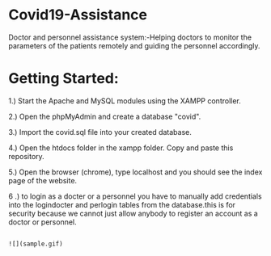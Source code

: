 # Covid19-Assistance
Doctor and personnel assistance system:-Helping doctors to monitor the parameters of the patients remotely and guiding the personnel accordingly.

# Getting Started:

1.) Start the Apache and MySQL modules using the XAMPP controller.

2.) Open the phpMyAdmin and create a database "covid". 

3.) Import the covid.sql file into your created database.

4.) Open the htdocs folder in the xampp folder. Copy and paste this repository.

5.) Open the browser (chrome), type localhost and you should see the index page of the website.

6 .) to login as a docter or a personnel you have to manually add credentials into the logindocter and perlogin tables from the database.this is for security because we cannot just allow anybody to register an account as a doctor or personnel.


<a href="https://github.com/Chethan-B-dev/Covid19-Assistance/blob/master/sample.gif"></a>


                                                              
                                                              
                                                              
                                                              
                                                              
                                                              
                                                              
                                                              
                                                                              ![](sample.gif)
